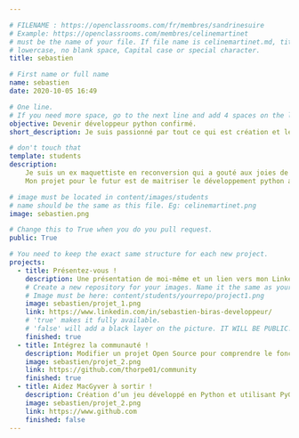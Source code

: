 ```yaml
---

# FILENAME : https://openclassrooms.com/fr/membres/sandrinesuire
# Example: https://openclassrooms.com/membres/celinemartinet
# must be the name of your file. If file name is celinemartinet.md, title is celinemartinet.
# lowercase, no blank space, Capital case or special character.
title: sebastien

# First name or full name
name: sebastien
date: 2020-10-05 16:49

# One line.
# If you need more space, go to the next line and add 4 spaces on the left, as in 'description'.
objective: Devenir développeur python confirmé.
short_description: Je suis passionné par tout ce qui est création et le web.

# don't touch that
template: students
description:
    Je suis un ex maquettiste en reconversion qui a gouté aux joies de la programmation .
    Mon projet pour le futur est de maitriser le développement python afin de pouvoir trouver un métier vraiment passionnant et de pouvoir faire des projets personnel.

# image must be located in content/images/students
# name should be the same as this file. Eg: celinemartinet.png
image: sebastien.png

# Change this to True when you do you pull request.
public: True

# You need to keep the exact same structure for each new project.
projects:
  - title: Présentez-vous !
    description: Une présentation de moi-même et un lien vers mon LinkedIn.
    # Create a new repository for your images. Name it the same as your nickname and profile picture.
    # Image must be here: content/students/yourrepo/project1.png
    image: sebastien/projet_1.png
    link: https://www.linkedin.com/in/sebastien-biras-developpeur/
    # 'true' makes it fully available.
    # 'false' will add a black layer on the picture. IT WILL BE PUBLIC!
    finished: true
  - title: Intégrez la communauté !
    description: Modifier un projet Open Source pour comprendre le fonctionnement de Git, de Github et des pullreques
    image: sebastien/projet_2.png
    link: https://github.com/thorpe01/community
    finished: true
  - title: Aidez MacGyver à sortir !
    description: Création d’un jeu développé en Python et utilisant PyGame.
    image: sebastien/projet_2.png
    link: https://www.github.com
    finished: false
---
```

